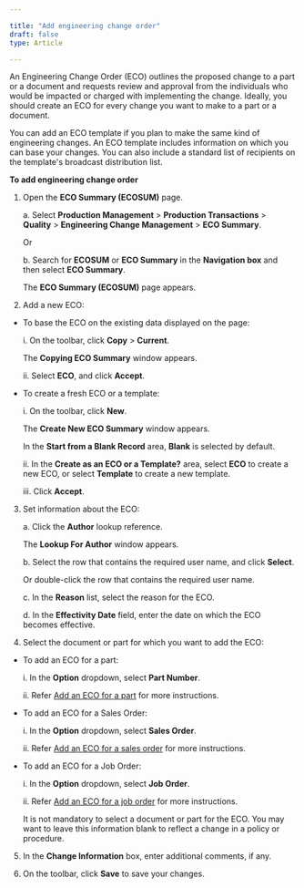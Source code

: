 ```yaml
---

title: "Add engineering change order"
draft: false
type: Article

---
```


An Engineering Change Order (ECO) outlines the proposed change to a part or a document and requests review and approval from the individuals who would be impacted or charged with implementing the change. Ideally, you should create an ECO for every change you want to make to a part or a document.

You can add an ECO template if you plan to make the same kind of engineering changes. An ECO template includes information on which you can base your changes. You can also include a standard list of recipients on the template's broadcast distribution list.

**To add engineering change order**

1. Open the **ECO Summary (ECOSUM)** page.

    a. Select **Production Management** > **Production Transactions** > **Quality** > **Engineering Change Management** > **ECO Summary**.

    Or

    b. Search for **ECOSUM** or **ECO Summary** in the **Navigation box** and then select **ECO Summary**.

    The **ECO Summary (ECOSUM)** page appears.

2. Add a new ECO:

- To base the ECO on the existing data displayed on the page:

    i. On the toolbar, click **Copy** > **Current**.

    The **Copying ECO Summary** window appears.

    ii. Select **ECO**, and click **Accept**.

- To create a fresh ECO or a template:

    i. On the toolbar, click **New**.

    The **Create New ECO Summary** window appears.

    In the **Start from a Blank Record** area, **Blank** is selected by default.

    ii. In the **Create as an ECO or a Template?** area, select **ECO** to create a new ECO, or select **Template** to create a new template.

    iii. Click **Accept**.

3. Set information about the ECO:

    a. Click the **Author** lookup reference.

    The **Lookup For Author** window appears.

    b. Select the row that contains the required user name, and click **Select**.

    Or double-click the row that contains the required user name.

    c. In the **Reason** list, select the reason for the ECO.

    d. In the **Effectivity Date** field, enter the date on which the ECO becomes effective.

4. Select the document or part for which you want to add the ECO:

- To add an ECO for a part:

    i. In the **Option** dropdown, select **Part Number**.

    ii. Refer [Add an ECO for a part]() for more instructions.

- To add an ECO for a Sales Order:

    i. In the **Option** dropdown, select **Sales Order**.

    ii. Refer [Add an ECO for a sales order]() for more instructions.

- To add an ECO for a Job Order:

    i. In the **Option** dropdown, select **Job Order**.

    ii. Refer [Add an ECO for a job order]() for more instructions.

    It is not mandatory to select a document or part for the ECO. You may want to leave this information blank to reflect a change in a policy or procedure.

5. In the **Change Information** box, enter additional comments, if any.

6. On the toolbar, click **Save** to save your changes.





​